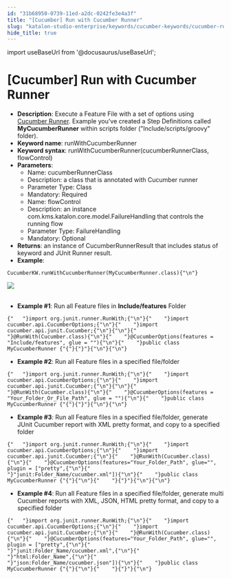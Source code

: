 ```yaml
---
id: "31b68950-0739-11ed-a2dc-0242fe3e4a3f"
title: "[Cucumber] Run with Cucumber Runner"
slug: "katalon-studio-enterprise/keywords/cucumber-keywords/cucumber-run-with-cucumber-runner"
hide_title: true
---
```

import useBaseUrl from '@docusaurus/useBaseUrl';


# <a id="id" class="anchor_top_offset"/><a id="ariaid-title1" class="anchor_top_offset"/>[Cucumber] Run with Cucumber Runner

<ul xmlns="http://www.w3.org/1999/xhtml" className="ul"><li className="li"><strong className="ph b">Description</strong>: Execute a Feature File with a set     of options using <a className="xref j-external-link" href="http://toolsqa.com/cucumber/junit-test-runner-class/" target="_blank">Cucumber       Runner</a>. Example you've created a Step Definitions called     <strong className="ph b">MyCucumberRunner</strong> within scripts folder     ("Include/scripts/groovy" folder).</li><li className="li"><strong className="ph b">Keyword name</strong>: runWithCucumberRunner</li><li className="li"><strong className="ph b">Keyword syntax</strong>:     runWithCucumberRunner(cucumberRunnerClass, flowControl)</li><li className="li"><strong className="ph b">Parameters</strong>:      <ul className="ul"><li className="li">Name: cucumberRunnerClass</li><li className="li">Description: a class that is annotated with Cucumber         runner</li><li className="li">Parameter Type: Class</li><li className="li">Mandatory: Required</li><li className="li">Name: flowControl</li><li className="li">Description: an instance         com.kms.katalon.core.model.FailureHandling that controls the         running flow</li><li className="li">Parameter Type: FailureHandling</li><li className="li">Mandatory: Optional</li></ul>   </li><li className="li"><strong className="ph b">Returns</strong>: an instance of CucumberRunnerResult     that includes status of keyword and JUnit Runner result.</li><li className="li"><strong className="ph b">Example</strong>:</li></ul> 
<pre xmlns="http://www.w3.org/1999/xhtml" className="pre codeblock"><code>CucumberKW.runWithCucumberRunner(MyCucumberRunner.class){"\n"}</code></pre> 
<p xmlns="http://www.w3.org/1999/xhtml" className="p">   <img className="image" src={useBaseUrl("https://github.com/katalon-studio/docs-images/raw/master/katalon-studio/docs/running-cucumber-features-file/Screen-Shot-2018-09-06-at-17.13.04.png")} /><br /><br /> </p> 
<ul xmlns="http://www.w3.org/1999/xhtml" className="ul"><li className="li">     <strong className="ph b">Example #1</strong>: Run all Feature files     in <strong className="ph b">Include/features</strong> Folder</li></ul> 
<pre xmlns="http://www.w3.org/1999/xhtml" className="pre codeblock"><code>{"   "}import org.junit.runner.RunWith;{"\n"}{"    "}import cucumber.api.CucumberOptions;{"\n"}{"    "}import cucumber.api.junit.Cucumber;{"\n"}{"\n"}{"    "}@RunWith(Cucumber.class){"\n"}{"    "}@CucumberOptions(features = "Include/features", glue = ""){"\n"}{"    "}public class MyCucumberRunner {"{"}{"}"}{"\n"}{"\n"}</code></pre> 
<ul xmlns="http://www.w3.org/1999/xhtml" className="ul"><li className="li">     <strong className="ph b">Example #2</strong>: Run all Feature files in a     specified file/folder</li></ul> 
<pre xmlns="http://www.w3.org/1999/xhtml" className="pre codeblock"><code>{"   "}import org.junit.runner.RunWith;{"\n"}{"    "}import cucumber.api.CucumberOptions;{"\n"}{"    "}import cucumber.api.junit.Cucumber;{"\n"}{"\n"}{"    "}@RunWith(Cucumber.class){"\n"}{"    "}@CucumberOptions(features = "Your_Folder_Or_File_Path", glue = ""){"\n"}{"    "}public class MyCucumberRunner {"{"}{"}"}{"\n"}{"\n"}</code></pre> 
<ul xmlns="http://www.w3.org/1999/xhtml" className="ul"><li className="li">     <strong className="ph b">Example #3</strong>: Run all Feature files in a     specified file/folder, generate JUnit Cucumber report with XML     pretty format, and copy to a specified folder</li></ul> 
<pre xmlns="http://www.w3.org/1999/xhtml" className="pre codeblock"><code>{"   "}import org.junit.runner.RunWith;{"\n"}{"    "}import cucumber.api.CucumberOptions;{"\n"}{"    "}import cucumber.api.junit.Cucumber;{"\n"}{"    "}@RunWith(Cucumber.class){"\n"}{"    "}@CucumberOptions(features="Your_Folder_Path", glue="", plugin = ["pretty",{"\n"}{"                        "}"junit:Folder_Name/cucumber.xml"]){"\n"}{"    "}public class MyCucumberRunner {"{"}{"\n"}{"    "}{"}"}{"\n"}{"\n"}</code></pre> 
<ul xmlns="http://www.w3.org/1999/xhtml" className="ul"><li className="li">     <strong className="ph b">Example #4</strong>: Run all Feature files in a     specified file/folder, generate multi Cucumber reports with XML,     JSON, HTML pretty format, and copy to a specified folder</li></ul> 
<pre xmlns="http://www.w3.org/1999/xhtml" className="pre codeblock"><code>{"   "}import org.junit.runner.RunWith;{"\n"}{"    "}import cucumber.api.CucumberOptions;{"\n"}{"    "}import cucumber.api.junit.Cucumber;{"\n"}{"    "}@RunWith(Cucumber.class){"\n"}{"    "}@CucumberOptions(features="Your_Folder_Path", glue="", plugin = ["pretty",{"\n"}{"                        "}"junit:Folder_Name/cucumber.xml",{"\n"}{"                        "}"html:Folder_Name",{"\n"}{"                        "}"json:Folder_Name/cucumber.json"]){"\n"}{"    "}public class MyCucumberRunner {"{"}{"\n"}{"    "}{"}"}{"\n"}</code></pre> 
